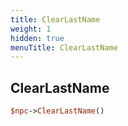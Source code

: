 ```yaml
---
title: ClearLastName
weight: 1
hidden: true
menuTitle: ClearLastName
---
```

## ClearLastName
```perl
$npc->ClearLastName()
```